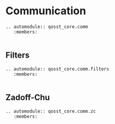 # Communication

```{eval-rst}
.. automodule:: qosst_core.comm
   :members:
   
```

## Filters

```{eval-rst}
.. automodule:: qosst_core.comm.filters
   :members:
   
```

## Zadoff-Chu

```{eval-rst}
.. automodule:: qosst_core.comm.zc
   :members:
   
```
